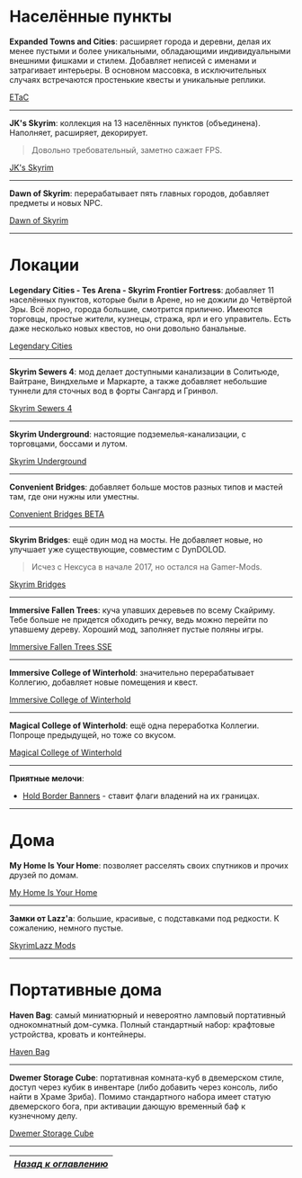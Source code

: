 # Населённые пункты

**Expanded Towns and Cities**: расширяет города и деревни, делая их менее пустыми и более уникальными, обладающими индивидуальными внешними фишками и стилем. Добавляет неписей с именами и затрагивает интерьеры. В основном массовка, в исключительных случаях встречаются простенькие квесты и уникальные реплики.

[ETaC](https://www.nexusmods.com/skyrimspecialedition/mods/13552)

------

**JK's Skyrim**: коллекция на 13 населённых пунктов (объединена). Наполняет, расширяет, декорирует.

> Довольно требовательный, заметно сажает FPS.

[JK's Skyrim](https://www.nexusmods.com/skyrimspecialedition/mods/6289)

------

**Dawn of Skyrim**: перерабатывает пять главных городов, добавляет предметы и новых NPC.

[Dawn of Skyrim](https://www.nexusmods.com/skyrimspecialedition/mods/9074)

------

# Локации

**Legendary Cities - Tes Arena - Skyrim Frontier Fortress**: добавляет 11 населённых пунктов, которые были в Арене, но не дожили до Четвёртой Эры. Всё лорно, города большие, смотрится прилично. Имеются торговцы, простые жители, кузнецы, стража, ярл и его управитель. Есть даже несколько новых квестов, но они довольно банальные.

[Legendary Cities](https://www.nexusmods.com/skyrimspecialedition/mods/318)

------

**Skyrim Sewers 4**: мод делает доступными канализации в Солитьюде, Вайтране, Виндхельме и Маркарте, а также добавляет небольшие туннели для сточных вод в форты Сангард и Гринвол.

[Skyrim Sewers 4](https://www.nexusmods.com/skyrimspecialedition/mods/9320)

------

**Skyrim Underground**: настоящие подземелья-канализации, с торговцами, боссами и лутом.

[Skyrim Underground](https://www.nexusmods.com/skyrimspecialedition/mods/131)

------

**Convenient Bridges**: добавляет больше мостов разных типов и мастей там, где они нужны или уместны.

[Convenient Bridges BETA](https://www.nexusmods.com/skyrimspecialedition/mods/2715)

------

**Skyrim Bridges**: ещё один мод на мосты. Не добавляет новые, но улучшает уже существующие, совместим с DynDOLOD.

> Исчез с Нексуса в начале 2017, но остался на Gamer-Mods.

[Skyrim Bridges](https://gamer-mods.ru/load/skyrim_se/doma_lokacii/skyrim_bridges_se/159-1-0-6706)

------

**Immersive Fallen Trees**: куча упавших деревьев по всему Скайриму. Тебе больше не придется обходить речку, ведь можно перейти по упавшему дереву. Хороший мод, заполняет пустые поляны игры.

[Immersive Fallen Trees SSE](https://www.nexusmods.com/skyrimspecialedition/mods/8767)

------

**Immersive College of Winterhold**: значительно перерабатывает Коллегию, добавляет новые помещения и квест.

[Immersive College of Winterhold](https://www.nexusmods.com/skyrimspecialedition/mods/17004)

------

**Magical College of Winterhold**: ещё одна переработка Коллегии. Попроще предыдущей, но тоже со вкусом.

[Magical College of Winterhold](https://www.nexusmods.com/skyrimspecialedition/mods/1539)

------

**Приятные мелочи**:
+ [Hold Border Banners](https://www.nexusmods.com/skyrimspecialedition/mods/1737) - ставит флаги владений на их границах.

------

# Дома

**My Home Is Your Home**: позволяет расселять своих спутников и прочих друзей по домам.

[My Home Is Your Home](https://www.nexusmods.com/skyrimspecialedition/mods/7096)

------

**Замки от Lazz'а**: большие, красивые, с подставками под редкости. К сожалению, немного пустые.

[SkyrimLazz Mods](https://www.nexusmods.com/skyrimspecialedition/users/4138425?tab=user+files)

------

# Портативные дома

**Haven Bag**: самый миниатюрный и невероятно ламповый портативный однокомнатный дом-сумка. Полный стандартный набор: крафтовые устройства, кровать и контейнеры.

[Haven Bag](https://www.nexusmods.com/skyrimspecialedition/mods/2809)

------

**Dwemer Storage Cube**: портативная комната-куб в двемерском стиле, доступ через кубик в инвентаре (либо добавить через консоль, либо найти в Храме Зриба). Помимо стандартного набора имеет статую двемерского бога, при активации дающую временный баф к кузнечному делу.

[Dwemer Storage Cube](https://www.nexusmods.com/skyrimspecialedition/mods/475)

------

|[*Назад к оглавлению*](../01_Оглавление.md)|
|:---:|
